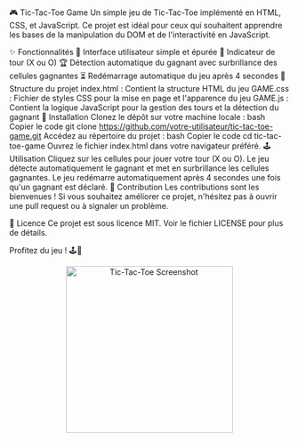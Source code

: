 🎮 Tic-Tac-Toe Game
Un simple jeu de Tic-Tac-Toe implémenté en HTML, CSS, et JavaScript. Ce projet est idéal pour ceux qui souhaitent apprendre les bases de la manipulation du DOM et de l'interactivité en JavaScript.

✨ Fonctionnalités
🎨 Interface utilisateur simple et épurée
🔄 Indicateur de tour (X ou O)
🏆 Détection automatique du gagnant avec surbrillance des cellules gagnantes
⏳ Redémarrage automatique du jeu après 4 secondes
📁 Structure du projet
index.html : Contient la structure HTML du jeu
GAME.css : Fichier de styles CSS pour la mise en page et l'apparence du jeu
GAME.js : Contient la logique JavaScript pour la gestion des tours et la détection du gagnant
🚀 Installation
Clonez le dépôt sur votre machine locale :
bash
Copier le code
git clone https://github.com/votre-utilisateur/tic-tac-toe-game.git
Accédez au répertoire du projet :
bash
Copier le code
cd tic-tac-toe-game
Ouvrez le fichier index.html dans votre navigateur préféré.
🕹️ Utilisation
Cliquez sur les cellules pour jouer votre tour (X ou O).
Le jeu détecte automatiquement le gagnant et met en surbrillance les cellules gagnantes.
Le jeu redémarre automatiquement après 4 secondes une fois qu'un gagnant est déclaré.
🤝 Contribution
Les contributions sont les bienvenues ! Si vous souhaitez améliorer ce projet, n'hésitez pas à ouvrir une pull request ou à signaler un problème.

📜 Licence
Ce projet est sous licence MIT. Voir le fichier LICENSE pour plus de détails.

Profitez du jeu ! 🕹️🎉

<div align="center">
  <img src="https://via.placeholder.com/150" alt="Tic-Tac-Toe Screenshot" width="300">
</div>




